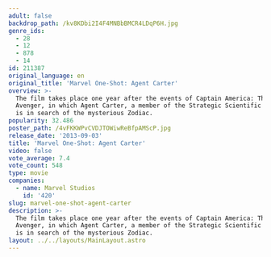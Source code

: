 ```yaml
---
adult: false
backdrop_path: /kv8KDbi2I4F4MNBbBMCR4LDqP6H.jpg
genre_ids:
  - 28
  - 12
  - 878
  - 14
id: 211387
original_language: en
original_title: 'Marvel One-Shot: Agent Carter'
overview: >-
  The film takes place one year after the events of Captain America: The First
  Avenger, in which Agent Carter, a member of the Strategic Scientific Reserve,
  is in search of the mysterious Zodiac.
popularity: 32.486
poster_path: /4vFKKWPvCVDJTOWiwReBfpAMScP.jpg
release_date: '2013-09-03'
title: 'Marvel One-Shot: Agent Carter'
video: false
vote_average: 7.4
vote_count: 548
type: movie
companies:
  - name: Marvel Studios
    id: '420'
slug: marvel-one-shot-agent-carter
description: >-
  The film takes place one year after the events of Captain America: The First
  Avenger, in which Agent Carter, a member of the Strategic Scientific Reserve,
  is in search of the mysterious Zodiac.
layout: ../../layouts/MainLayout.astro
---
```


